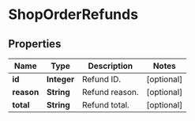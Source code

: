 

# ShopOrderRefunds


## Properties

Name | Type | Description | Notes
------------ | ------------- | ------------- | -------------
**id** | **Integer** | Refund ID. |  [optional]
**reason** | **String** | Refund reason. |  [optional]
**total** | **String** | Refund total. |  [optional]



